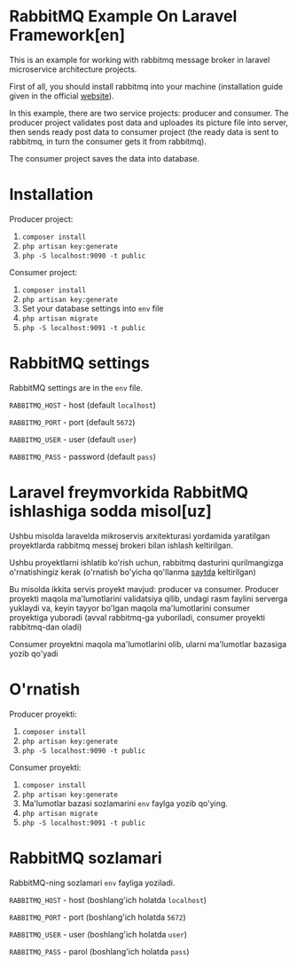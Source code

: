 # RabbitMQ Example On Laravel Framework[en]

This is an example for working with rabbitmq message broker in laravel microservice architecture projects.

First of all, you should install rabbitmq into your machine (installation guide given in the official [website](https://www.rabbitmq.com/download.html)).

In this example, there are two service projects: producer and consumer. The producer project validates post data and uploades its picture file into server, then sends ready post data to consumer project (the ready data is sent to rabbitmq, in turn the consumer gets it from rabbitmq).

The consumer project saves the data into database.

# Installation

Producer project:

1. `composer install`
2. `php artisan key:generate`
3. `php -S localhost:9090 -t public`

Consumer project:

1. `composer install`
2. `php artisan key:generate`
3. Set your database settings into `env` file
4. `php artisan migrate`
5. `php -S localhost:9091 -t public`

# RabbitMQ settings

RabbitMQ settings are in the `env` file.

`RABBITMQ_HOST` - host (default `localhost`)

`RABBITMQ_PORT` - port (default `5672`)

`RABBITMQ_USER` - user (default `user`)

`RABBITMQ_PASS` - password (default `pass`)

# Laravel freymvorkida RabbitMQ ishlashiga sodda misol[uz]

Ushbu misolda laravelda mikroservis arxitekturasi yordamida yaratilgan proyektlarda rabbitmq messej brokeri bilan ishlash keltirilgan.

Ushbu proyektlarni ishlatib ko'rish uchun, rabbitmq dasturini qurilmangizga o'rnatishingiz kerak (o'rnatish bo'yicha qo'llanma [saytda](https://www.rabbitmq.com/download.html) keltirilgan)

Bu misolda ikkita servis proyekt mavjud: producer va consumer. Producer proyekti maqola ma'lumotlarini validatsiya qilib, undagi rasm faylini serverga yuklaydi va, keyin tayyor bo'lgan maqola ma'lumotlarini consumer proyektiga yuboradi (avval rabbitmq-ga yuboriladi, consumer proyekti rabbitmq-dan oladi)

Consumer proyektni maqola ma'lumotlarini olib, ularni ma'lumotlar bazasiga yozib qo'yadi

# O'rnatish

Producer proyekti:

1. `composer install`
2. `php artisan key:generate`
3. `php -S localhost:9090 -t public`

Consumer proyekti:

1. `composer install`
2. `php artisan key:generate`
3. Ma'lumotlar bazasi sozlamarini `env` faylga yozib qo'ying.
4. `php artisan migrate`
5. `php -S localhost:9091 -t public`

# RabbitMQ sozlamari

RabbitMQ-ning sozlamari `env` fayliga yoziladi.

`RABBITMQ_HOST` - host (boshlang'ich holatda `localhost`)

`RABBITMQ_PORT` - port (boshlang'ich holatda `5672`)

`RABBITMQ_USER` - user (boshlang'ich holatda `user`)

`RABBITMQ_PASS` - parol (boshlang'ich holatda `pass`)
